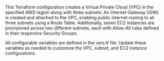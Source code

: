 This Terraform configuration creates a Virtual Private Cloud (VPC) in the specified AWS region along with three subnets. An Internet Gateway (IGW) is created and attached to the VPC, enabling public internet routing to all three subnets using a Route Table. Additionally, seven EC2 instances are provisioned across two different subnets, each with Allow-All rules defined in their respective Security Groups.

All configurable variables are defined in the vars.tf file. Update these variables as needed to customize the VPC, subnet, and EC2 instance configurations.
